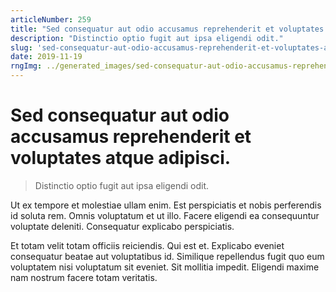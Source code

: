 ```yaml
---
articleNumber: 259
title: "Sed consequatur aut odio accusamus reprehenderit et voluptates atque adipisci."
description: "Distinctio optio fugit aut ipsa eligendi odit."
slug: 'sed-consequatur-aut-odio-accusamus-reprehenderit-et-voluptates-atque-adipisci.'
date: 2019-11-19
rngImg: ../generated_images/sed-consequatur-aut-odio-accusamus-reprehenderit-et-voluptates-atque-adipisci..jpg
---
```


# Sed consequatur aut odio accusamus reprehenderit et voluptates atque adipisci.

> Distinctio optio fugit aut ipsa eligendi odit.

Ut ex tempore et molestiae ullam enim. Est perspiciatis et nobis perferendis id soluta rem. Omnis voluptatum et ut illo. Facere eligendi ea consequuntur voluptate deleniti. Consequatur explicabo perspiciatis.
 Et totam velit totam officiis reiciendis. Qui est et. Explicabo eveniet consequatur beatae aut voluptatibus id. Similique repellendus fugit quo eum voluptatem nisi voluptatum sit eveniet. Sit mollitia impedit. Eligendi maxime nam nostrum facere totam veritatis.
